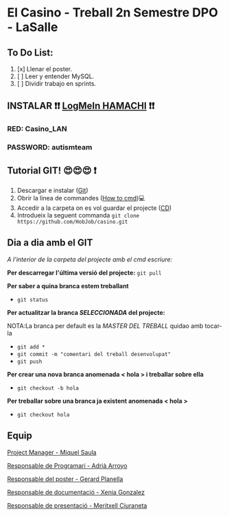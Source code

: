 # El Casino - Treball 2n Semestre DPO - LaSalle

## To Do List:
1. [x] Llenar el poster.
2. [ ] Leer y entender MySQL.
3. [ ] Dividir trabajo en sprints.

## INSTALAR  :exclamation::exclamation: [LogMeIn HAMACHI](http://help.logmein.com/articles/en_US/Downloads/LogMeIn-Hamachi-Windows-sfdwn0105) :exclamation::exclamation:
### RED: Casino_LAN
### PASSWORD: autismteam

## Tutorial GIT! :heart_eyes::heart_eyes::heart_eyes: :exclamation:
1. Descargar e instalar ([Git](https://git-scm.com/downloads))
2. Obrir la linea de commandes ([How to cmd](https://www.lifewire.com/how-to-open-command-prompt-2618089)):computer:
3. Accedir a la carpeta on es vol guardar el projecte ([CD](https://www.digitalcitizen.life/command-prompt-how-use-basic-commands))
4. Introdueix la seguent commanda ```git clone https://github.com/HobJob/casino.git```

## Dia a dia amb el GIT
*A l'interior de la carpeta del projecte amb el cmd escriure:*

**Per descarregar l'última versió del projecte:** ```git pull```  

**Per saber a quina branca estem treballant**
  - ```git status```

**Per actualitzar la branca *SELECCIONADA* del projecte:** 

  NOTA:La branca per default es la *MASTER DEL TREBALL* quidao amb tocar-la
  - ```git add *```
  - ```git commit -m "comentari del treball desenvolupat"```
  - ```git push```
  
**Per crear una nova branca anomenada < hola > i treballar sobre ella**
  - ```git checkout -b hola```

**Per treballar sobre una branca ja existent anomenada < hola >**
  - ```git checkout hola```
  
## Equip
[Project Manager - Miquel Saula](mailto:miquelsaula@gmail.com)

[Responsable de Programari - Adrià Arroyo](mailto:adria.arroyo.2016@salleurl.com)

[Responsable del poster - Gerard Planella](mailto:gerard.planella.2016@salleurl.com)

[Responsable de documentació - Xenia Gonzalez](mailto:xenia.gonzalez.2016@salleurl.com)

[Responsable de presentació - Meritxell Ciuraneta](mailto:m.ciuraneta.2016@salleurl.com)
